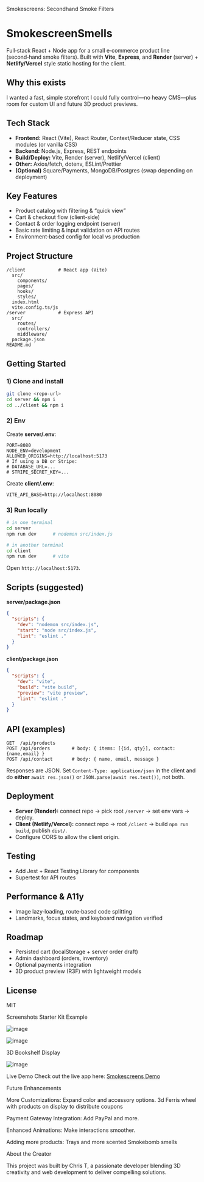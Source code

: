 Smokescreens: Secondhand Smoke Filters

# SmokescreenSmells

Full‑stack React + Node app for a small e‑commerce product line (second‑hand smoke filters). Built with **Vite**, **Express**, and **Render** (server) + **Netlify/Vercel** style static hosting for the client.

## Why this exists
I wanted a fast, simple storefront I could fully control—no heavy CMS—plus room for custom UI and future 3D product previews.

## Tech Stack
- **Frontend:** React (Vite), React Router, Context/Reducer state, CSS modules (or vanilla CSS)
- **Backend:** Node.js, Express, REST endpoints
- **Build/Deploy:** Vite, Render (server), Netlify/Vercel (client)
- **Other:** Axios/fetch, dotenv, ESLint/Prettier
- **(Optional)** Square/Payments, MongoDB/Postgres (swap depending on deployment)

## Key Features
- Product catalog with filtering & “quick view”
- Cart & checkout flow (client-side)
- Contact & order logging endpoint (server)
- Basic rate limiting & input validation on API routes
- Environment‑based config for local vs production

## Project Structure
```
/client            # React app (Vite)
  src/
    components/
    pages/
    hooks/
    styles/
  index.html
  vite.config.ts/js
/server            # Express API
  src/
    routes/
    controllers/
    middleware/
  package.json
README.md
```

## Getting Started

### 1) Clone and install
```bash
git clone <repo-url>
cd server && npm i
cd ../client && npm i
```

### 2) Env
Create **server/.env**:
```
PORT=8080
NODE_ENV=development
ALLOWED_ORIGINS=http://localhost:5173
# If using a DB or Stripe:
# DATABASE_URL=...
# STRIPE_SECRET_KEY=...
```

Create **client/.env**:
```
VITE_API_BASE=http://localhost:8080
```

### 3) Run locally
```bash
# in one terminal
cd server
npm run dev      # nodemon src/index.js

# in another terminal
cd client
npm run dev      # vite
```
Open `http://localhost:5173`.

## Scripts (suggested)
**server/package.json**
```json
{
  "scripts": {
    "dev": "nodemon src/index.js",
    "start": "node src/index.js",
    "lint": "eslint ."
  }
}
```

**client/package.json**
```json
{
  "scripts": {
    "dev": "vite",
    "build": "vite build",
    "preview": "vite preview",
    "lint": "eslint ."
  }
}
```

## API (examples)
```
GET  /api/products
POST /api/orders        # body: { items: [{id, qty}], contact: {name,email} }
POST /api/contact       # body: { name, email, message }
```
Responses are JSON. Set `Content-Type: application/json` in the client and do **either** `await res.json()` or `JSON.parse(await res.text())`, not both.

## Deployment
- **Server (Render):** connect repo → pick root `/server` → set env vars → deploy.
- **Client (Netlify/Vercel):** connect repo → root `/client` → build `npm run build`, publish `dist/`.
- Configure CORS to allow the client origin.

## Testing
- Add Jest + React Testing Library for components
- Supertest for API routes

## Performance & A11y
- Image lazy‑loading, route‑based code splitting
- Landmarks, focus states, and keyboard navigation verified

## Roadmap
- Persisted cart (localStorage + server order draft)
- Admin dashboard (orders, inventory)
- Optional payments integration
- 3D product preview (R3F) with lightweight models

## License
MIT

 
Screenshots
Starter Kit Example

![image](https://github.com/user-attachments/assets/823b4901-26d9-47d0-8fc2-8dace0795b07)

![image](https://github.com/user-attachments/assets/0f0c8888-b2bd-4416-ad34-0d7f7ea476d0)



3D Bookshelf Display

![image](https://github.com/user-attachments/assets/bfbe3e03-5e6b-4b4a-930b-97d1b5e42672)


Live Demo
Check out the live app here: [Smokescreens Demo](https://smokescreensmells.netlify.app/)

Future Enhancements

More Customizations: Expand color and accessory options. 3d Ferris wheel with products on display to distribute coupons

Payment Gateway Integration: Add PayPal and more.

Enhanced Animations: Make interactions smoother.

Adding more products:  Trays and more scented Smokebomb smells



About the Creator

This project was built by Chris T, a passionate developer blending 3D creativity and web development to deliver compelling solutions.
